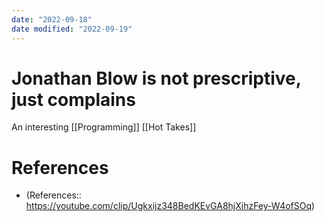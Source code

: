 ```yaml
---
date: "2022-09-18"
date modified: "2022-09-19"
---
```


# Jonathan Blow is not prescriptive, just complains
An interesting [[Programming]] [[Hot Takes]]

# References
- (References:: https://youtube.com/clip/Ugkxijz348BedKEvGA8hjXihzFey-W4ofSOq)
